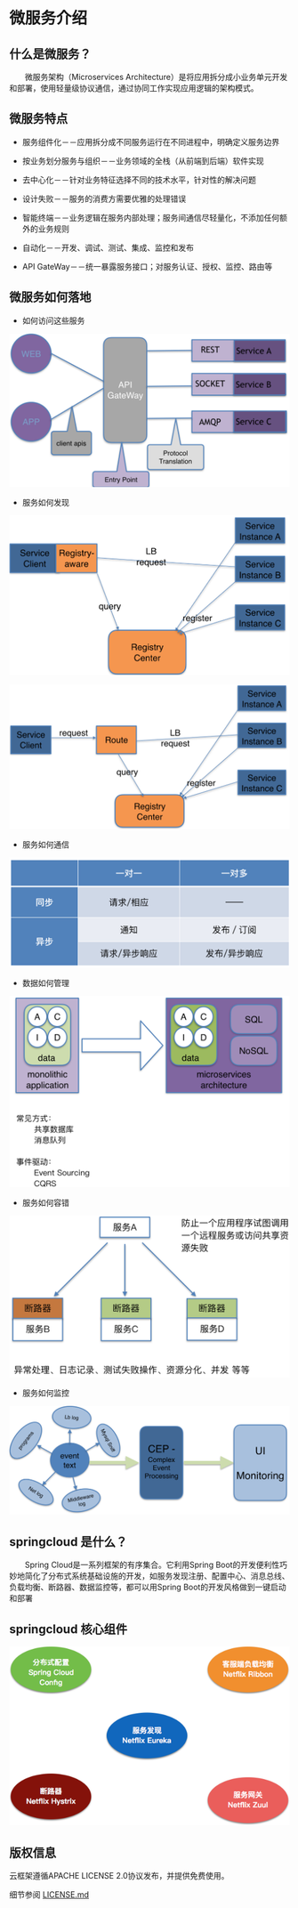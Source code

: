 微服务介绍
===============
  
## 什么是微服务？
&emsp;&emsp;微服务架构（Microservices Architecture）是将应用拆分成小业务单元开发和部署，使用轻量级协议通信，通过协同工作实现应用逻辑的架构模式。
  
## 微服务特点
* 服务组件化－－应用拆分成不同服务运行在不同进程中，明确定义服务边界

* 按业务划分服务与组织－－业务领域的全栈（从前端到后端）软件实现

* 去中心化－－针对业务特征选择不同的技术水平，针对性的解决问题

* 设计失败－－服务的消费方需要优雅的处理错误

* 智能终端－－业务逻辑在服务内部处理；服务间通信尽轻量化，不添加任何额外的业务规则

* 自动化－－开发、调试、测试、集成、监控和发布

* API GateWay－－统一暴露服务接口；对服务认证、授权、监控、路由等

## 微服务如何落地
* 如何访问这些服务

![](image/screenshot_1481696906259.png)

* 服务如何发现

![](image/screenshot_1481696964742.png)

![](image/screenshot_1481696995555.png)

* 服务如何通信

![](image/screenshot_1481697051990.png)

* 数据如何管理

![](image/screenshot_1481697088445.png)

* 服务如何容错

![](image/screenshot_1481697117246.png)

* 服务如何监控

![](image/screenshot_1481697160945.png)

## springcloud 是什么？
&emsp;&emsp;Spring Cloud是一系列框架的有序集合。它利用Spring Boot的开发便利性巧妙地简化了分布式系统基础设施的开发，如服务发现注册、配置中心、消息总线、负载均衡、断路器、数据监控等，都可以用Spring Boot的开发风格做到一键启动和部署


## springcloud 核心组件

![](image/screenshot_1481715023954.png)


## 版权信息
  
云框架遵循APACHE LICENSE 2.0协议发布，并提供免费使用。
  
细节参阅 [LICENSE.md](链接)
